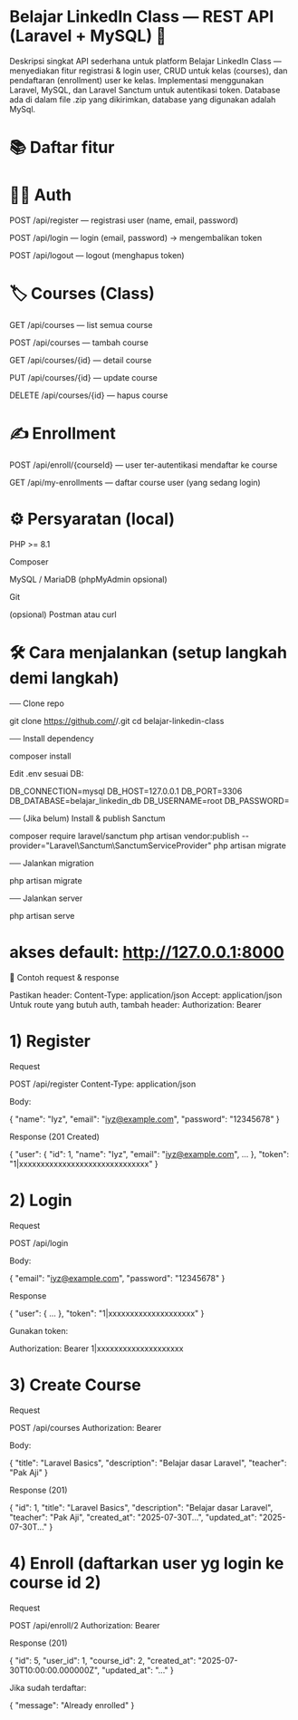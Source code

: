 # Belajar LinkedIn Class — REST API (Laravel + MySQL) 🚀

Deskripsi singkat
API sederhana untuk platform Belajar LinkedIn Class — menyediakan fitur registrasi & login user, CRUD untuk kelas (courses), dan pendaftaran (enrollment) user ke kelas. Implementasi menggunakan Laravel, MySQL, dan Laravel Sanctum untuk autentikasi token. Database ada di dalam file .zip yang dikirimkan, database yang digunakan adalah MySql.

# 📚 Daftar fitur

# 🧑‍💻 Auth

POST /api/register — registrasi user (name, email, password)

POST /api/login — login (email, password) → mengembalikan token

POST /api/logout — logout (menghapus token)

# 🏷️ Courses (Class)

GET /api/courses — list semua course

POST /api/courses — tambah course

GET /api/courses/{id} — detail course

PUT /api/courses/{id} — update course

DELETE /api/courses/{id} — hapus course

# ✍️ Enrollment

POST /api/enroll/{courseId} — user ter-autentikasi mendaftar ke course

GET /api/my-enrollments — daftar course user (yang sedang login)

# ⚙️ Persyaratan (local)

PHP >= 8.1

Composer

MySQL / MariaDB (phpMyAdmin opsional)

Git

(opsional) Postman atau curl

# 🛠️ Cara menjalankan (setup langkah demi langkah)

── Clone repo

git clone https://github.com/<username>/<repo>.git
cd belajar-linkedin-class


── Install dependency

composer install


Edit .env sesuai DB:

DB_CONNECTION=mysql
DB_HOST=127.0.0.1
DB_PORT=3306
DB_DATABASE=belajar_linkedin_db
DB_USERNAME=root
DB_PASSWORD=


── (Jika belum) Install & publish Sanctum

composer require laravel/sanctum
php artisan vendor:publish --provider="Laravel\Sanctum\SanctumServiceProvider"
php artisan migrate


── Jalankan migration

php artisan migrate

── Jalankan server

php artisan serve
# akses default: http://127.0.0.1:8000

🔁 Contoh request & response

Pastikan header:
Content-Type: application/json
Accept: application/json
Untuk route yang butuh auth, tambah header: Authorization: Bearer <token>

# 1) Register

Request

POST /api/register
Content-Type: application/json


Body:

{
  "name": "Iyz",
  "email": "iyz@example.com",
  "password": "12345678"
}


Response (201 Created)

{
  "user": { "id": 1, "name": "Iyz", "email": "iyz@example.com", ... },
  "token": "1|xxxxxxxxxxxxxxxxxxxxxxxxxxxxxx"
}

# 2) Login

Request

POST /api/login


Body:

{
  "email": "iyz@example.com",
  "password": "12345678"
}


Response

{
  "user": { ... },
  "token": "1|xxxxxxxxxxxxxxxxxxxx"
}


Gunakan token:

Authorization: Bearer 1|xxxxxxxxxxxxxxxxxxxx

# 3) Create Course

Request

POST /api/courses
Authorization: Bearer <token>


Body:

{
  "title": "Laravel Basics",
  "description": "Belajar dasar Laravel",
  "teacher": "Pak Aji"
}


Response (201)

{
  "id": 1,
  "title": "Laravel Basics",
  "description": "Belajar dasar Laravel",
  "teacher": "Pak Aji",
  "created_at": "2025-07-30T...",
  "updated_at": "2025-07-30T..."
}

# 4) Enroll (daftarkan user yg login ke course id 2)

Request

POST /api/enroll/2
Authorization: Bearer <token>


Response (201)

{
  "id": 5,
  "user_id": 1,
  "course_id": 2,
  "created_at": "2025-07-30T10:00:00.000000Z",
  "updated_at": "..."
}


Jika sudah terdaftar:

{ "message": "Already enrolled" }
